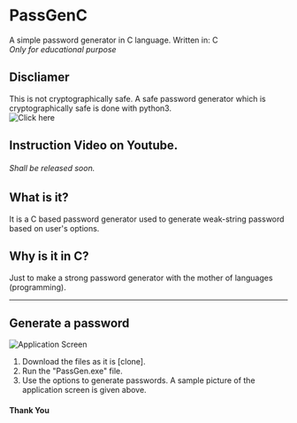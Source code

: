 # PassGenC
A simple password generator in C language.
Written in: C<br>
*Only for educational purpose*
## Discliamer
This is not cryptographically safe. A safe password generator which is cryptographically safe is done with python3.<br>
![Click here](https://github.com/abhishek-aar)
## Instruction Video on Youtube.
###### Shall be released soon.

## What is it?
It is a C based password generator used to generate weak-string password based on user's options.
## Why is it in C?
Just to make a strong password generator with the mother of languages (programming). 

----

## Generate a password
![Application Screen](https://raw.githubusercontent.com/arg-z/PassGenC/master/images/passgen%201.PNG)
1. Download the files as it is [clone].
2. Run the "PassGen.exe" file.
3. Use the options to generate passwords. A sample picture of the application screen is given above.<br>
#### Thank You
